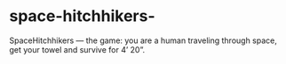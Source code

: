 # space-hitchhikers-
SpaceHitchhikers — the game: you are a human traveling through space, get your towel and survive for 4’ 20”.
